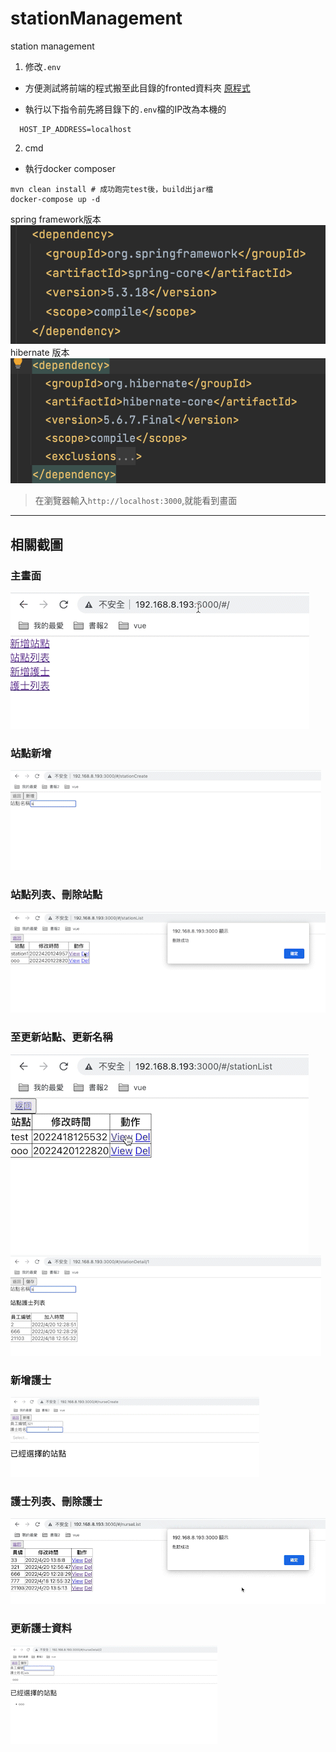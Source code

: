 # stationManagement
station management

1. 修改`.env`
* 方便測試將前端的程式搬至此目錄的fronted資料夾
[原程式](https://github.com/wsx13767/station-management-fronted)

* 執行以下指令前先將目錄下的`.env`檔的IP改為本機的
```shell
  HOST_IP_ADDRESS=localhost
```
2. cmd
 * 執行docker composer
```shell
mvn clean install # 成功跑完test後，build出jar檔
docker-compose up -d
```

spring framework版本
![spring](./doc/springversion.png)
hibernate 版本
![hibernate](./doc/hibernateversion.png)

> 在瀏覽器輸入`http://localhost:3000`,就能看到畫面
---
## 相關截圖
### 主畫面
![主畫面](./doc/home.gif)
### 站點新增
![站點新增](./doc/createStation.gif)
### 站點列表、刪除站點
![刪除站點](./doc/deleteStation.gif)
### 至更新站點、更新名稱
![至更新站點](./doc/toStationDetail.gif)
![更新](./doc/updateStation.gif)
### 新增護士
![新增護士](./doc/createNurse.gif)
### 護士列表、刪除護士
![刪除護士](./doc/deleteNurse.gif)
### 更新護士資料
![更新護士](./doc/updateNurse.gif)